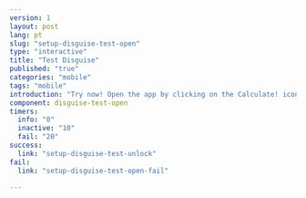 ```yaml
---
version: 1
layout: post
lang: pt
slug: "setup-disguise-test-open"
type: "interactive"
title: "Test Disguise"
published: "true"
categories: "mobile"
tags: "mobile"
introduction: "Try now! Open the app by clicking on the Calculate! icon."
component: disguise-test-open
timers:
  info: "0"
  inactive: "10"
  fail: "20"
success: 
  link: "setup-disguise-test-unlock"
fail: 
  link: "setup-disguise-test-open-fail"

---
```

